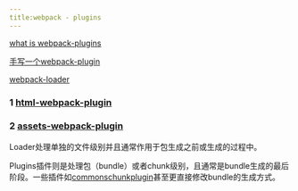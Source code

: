 ```yaml
---
title:webpack - plugins
---
```


[what is webpack-plugins](https://zoumiaojiang.com/article/what-is-real-webpack-plugin/#compiler)

[手写一个webpack-plugin](https://juejin.im/post/5beb8875e51d455e5c4dd83f)

[webpack-loader](https://juejin.im/post/5bc1a73df265da0a8d36b74f)

### 1 [html-webpack-plugin](https://github.com/jantimon/html-webpack-plugin)

### 2 [assets-webpack-plugin](https://www.npmjs.com/package/assets-webpack-plugin)


Loader处理单独的文件级别并且通常作用于包生成之前或生成的过程中。

Plugins插件则是处理包（bundle）或者chunk级别，且通常是bundle生成的最后阶段。一些插件如[commonschunkplugin](https://webpack.github.io/docs/list-of-plugins.html#commonschunkplugin)甚至更直接修改bundle的生成方式。